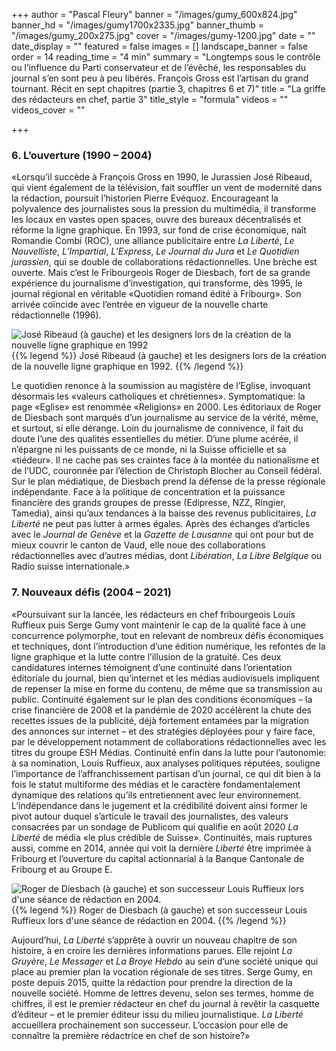 +++
author = "Pascal Fleury"
banner = "/images/gumy_600x824.jpg"
banner_hd = "/images/gumy1700x2335.jpg"
banner_thumb = "/images/gumy_200x275.jpg"
cover = "/images/gumy-1200.jpg"
date = ""
date_display = ""
featured = false
images = []
landscape_banner = false
order = 14
reading_time = "4 min"
summary = "Longtemps sous le contrôle ou l’influence du Parti conservateur et de l’évêché, les responsables du journal s’en sont peu à peu libérés. François Gross est l’artisan du grand tournant. Récit en sept chapitres (partie 3, chapitres 6 et 7)"
title = "La griffe des rédacteurs en chef, partie 3"
title_style = "formula"
videos = ""
videos_cover = ""

+++
### 6. L’ouverture (1990 – 2004)

«Lorsqu’il succède à François Gross en 1990, le Jurassien José Ribeaud, qui vient également de la télévision, fait souffler un vent de modernité dans la rédaction, poursuit l’historien Pierre Evéquoz. Encourageant la polyvalence des journalistes sous la pression du multimédia, il transforme les locaux en vastes open spaces, ouvre des bureaux décentralisés et réforme la ligne graphique. En 1993, sur fond de crise économique, naît Romandie Combi (ROC), une alliance publicitaire entre _La Liberté_, _Le Nouvelliste_, _L’Impartial_, _L’Express_, _Le Journal du Jura_ et _Le Quotidien jurassien_, qui se double de collaborations rédactionnelles. Une brèche est ouverte. Mais c’est le Fribourgeois Roger de Diesbach, fort de sa grande expérience du journalisme d’investigation, qui transforme, dès 1995, le journal régional en véritable «Quotidien romand édité à Fribourg». Son arrivée coïncide avec l’entrée en vigueur de la nouvelle charte rédactionnelle (1996).

![José Ribeaud (à gauche) et les designers lors de la création de la nouvelle ligne graphique en 1992](/images/formulegraphique1992_vm_03.jpg "José Ribeaud (à gauche) et les designers lors de la création de la nouvelle ligne graphique en 1992")  
{{% legend %}}
José Ribeaud (à gauche) et les designers lors de la création de la nouvelle ligne graphique en 1992.
{{% /legend %}}

Le quotidien renonce à la soumission au magistère de l’Eglise, invoquant désormais les «valeurs catholiques et chrétiennes». Symptomatique: la page «Eglise» est renommée «Religions» en 2000. Les éditoriaux de Roger de Diesbach sont marqués d’un journalisme au service de la vérité, même, et surtout, si elle dérange. Loin du journalisme de connivence, il fait du doute l’une des qualités essentielles du métier. D’une plume acérée, il n’épargne ni les puissants de ce monde, ni la Suisse officielle et sa «tiédeur». Il ne cache pas ses craintes face à la montée du nationalisme et de l’UDC, couronnée par l’élection de Christoph Blocher au Conseil fédéral. Sur le plan médiatique, de Diesbach prend la défense de la presse régionale indépendante. Face à la politique de concentration et la puissance financière des grands groupes de presse (Edipresse, NZZ, Ringier, Tamedia), ainsi qu’aux tendances à la baisse des revenus publicitaires, _La Liberté_ ne peut pas lutter à armes égales. Après des échanges d’articles avec le _Journal de Genève_ et la _Gazette de Lausanne_ qui ont pour but de mieux couvrir le canton de Vaud, elle noue des collaborations rédactionnelles avec d’autres médias, dont _Libération_, _La Libre Belgique_ ou Radio suisse internationale.»

### 7. Nouveaux défis (2004 – 2021)

«Poursuivant sur la lancée, les rédacteurs en chef fribourgeois Louis Ruffieux puis Serge Gumy vont maintenir le cap de la qualité face à une concurrence polymorphe, tout en relevant de nombreux défis économiques et techniques, dont l’introduction d’une édition numérique, les refontes de la ligne graphique et la lutte contre l’illusion de la gratuité. Ces deux candidatures internes témoignent d’une continuité dans l’orientation éditoriale du journal, bien qu’internet et les médias audiovisuels impliquent de repenser la mise en forme du contenu, de même que sa transmission au public. Continuité également sur le plan des conditions économiques – la crise financière de 2008 et la pandémie de 2020 accélèrent la chute des recettes issues de la publicité, déjà fortement entamées par la migration des annonces sur internet – et des stratégies déployées pour y faire face, par le développement notamment de collaborations rédactionnelles avec les titres du groupe ESH Médias. Continuité enfin dans la lutte pour l’autonomie: à sa nomination, Louis Ruffieux, aux analyses politiques réputées, souligne l’importance de l’affranchissement partisan d’un journal, ce qui dit bien à la fois le statut multiforme des médias et le caractère fondamentalement dynamique des relations qu’ils entretiennent avec leur environnement. L’indépendance dans le jugement et la crédibilité doivent ainsi former le pivot autour duquel s’articule le travail des journalistes, des valeurs consacrées par un sondage de Publicom qui qualifie en août 2020 _La Liberté_ de média «le plus crédible de Suisse». Continuités, mais ruptures aussi, comme en 2014, année qui voit la dernière _Liberté_ être imprimée à Fribourg et l’ouverture du capital actionnarial à la Banque Cantonale de Fribourg et au Groupe E.

![Roger de Diesbach (à gauche) et son successeur Louis Ruffieux lors d'une séance de rédaction en 2004.](/images/20041126_cb_001206.jpg "Roger de Diesbach (à gauche) et son successeur Louis Ruffieux lors d'une séance de rédaction en 2004.")  
{{% legend %}}
Roger de Diesbach (à gauche) et son successeur Louis Ruffieux lors d'une séance de rédaction en 2004.
{{% /legend %}}

Aujourd’hui, _La Liberté_ s’apprête à ouvrir un nouveau chapitre de son histoire, à en croire les dernières informations parues. Elle rejoint _La Gruyère_, _Le Messager_ et _La Broye Hebdo_ au sein d’une société unique qui place au premier plan la vocation régionale de ses titres. Serge Gumy, en poste depuis 2015, quitte la rédaction pour prendre la direction de la nouvelle société. Homme de lettres devenu, selon ses termes, homme de chiffres, il est le premier rédacteur en chef du journal à revêtir la casquette d’éditeur – et le premier éditeur issu du milieu journalistique. _La Liberté_ accueillera prochainement son successeur. L’occasion pour elle de connaître la première rédactrice en chef de son histoire?»